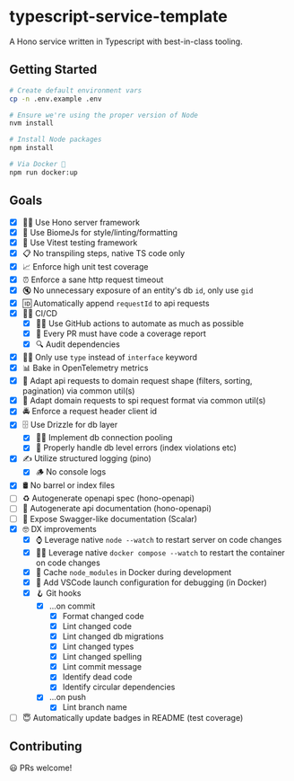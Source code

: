 # typescript-service-template

A Hono service written in Typescript with best-in-class tooling.

## Getting Started

```sh
# Create default environment vars
cp -n .env.example .env

# Ensure we're using the proper version of Node
nvm install

# Install Node packages
npm install

# Via Docker 🐳
npm run docker:up
```

## Goals

- [x] 🐕‍🦺 Use Hono server framework
- [x] 💅 Use BiomeJs for style/linting/formatting
- [x] 🧪 Use Vitest testing framework
- [x] 📋 No transpiling steps, native TS code only
- [x] 📈 Enforce high unit test coverage
- [x] ⏰ Enforce a sane http request timeout
- [x] 🔇 No unnecessary exposure of an entity's db `id`, only use `gid`
- [x] 🆔 Automatically append `requestId` to api requests
- [x] 🧑‍🏭 CI/CD
  - [x] 👨‍⚕️ Use GitHub actions to automate as much as possible
  - [x] 📔 Every PR must have code a coverage report
  - [x] 🔍 Audit dependencies
- [x] 🧑‍⚖️ Only use `type` instead of `interface` keyword
- [x] 📊 Bake in OpenTelemetry metrics
- [x] 👷 Adapt api requests to domain request shape (filters, sorting, pagination) via common util(s)
- [x] 🏪 Adapt domain requests to spi request format via common util(s)
- [x] 🚔 Enforce a request header client id
- [x] 🗄️ Use Drizzle for db layer
  - [x] 🏊‍♂️ Implement db connection pooling
  - [x] 🛑 Properly handle db level errors (index violations etc)
- [x] ✍️ Utilize structured logging (pino)
  - [x] 🪵 No console logs
- [x] 🛢️ No barrel or index files
- [ ] ♻️ Autogenerate openapi spec (hono-openapi)
- [ ] 📘 Autogenerate api documentation (hono-openapi)
- [ ] 📗 Expose Swagger-like documentation (Scalar)
- [x] 🤓 DX improvements
  - [x] ⌚ Leverage native `node --watch` to restart server on code changes
  - [x] 🕵️‍♀️ Leverage native `docker compose --watch` to restart the container on code changes
  - [x] 🐳 Cache `node_modules` in Docker during development
  - [x] 🥳 Add VSCode launch configuration for debugging (in Docker)
  - [x] 🪝 Git hooks
    - [x] ...on commit
      - [x] Format changed code
      - [x] Lint changed code
      - [x] Lint changed db migrations
      - [x] Lint changed types
      - [x] Lint changed spelling
      - [x] Lint commit message
      - [x] Identify dead code
      - [x] Identify circular dependencies
    - [x] ...on push
      - [x] Lint branch name
- [ ] 😇 Automatically update badges in README (test coverage)

## Contributing

😃 PRs welcome!
